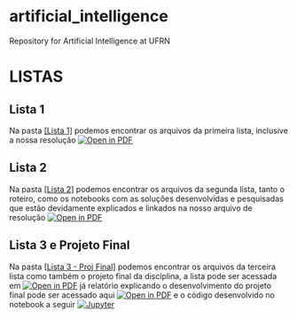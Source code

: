# artificial_intelligence
Repository for Artificial Intelligence at UFRN
# LISTAS
## Lista 1
Na pasta [[Lista 1]](https://github.com/TeophiloVitor/artificial_intelligence/tree/main/Lista%201) podemos encontrar os arquivos da primeira lista, inclusive a nossa resolução [![Open in PDF](https://img.shields.io/badge/-PDF-EC1C24?style=flat-square&logo=adobeacrobatreader)](https://github.com/TeophiloVitor/artificial_intelligence/blob/main/Lista%201/Lista_01_IA.pdf)
## Lista 2
Na pasta [[Lista 2]](https://github.com/TeophiloVitor/artificial_intelligence/tree/main/Lista%202) podemos encontrar os arquivos da segunda lista, tanto o roteiro, como os notebooks com as soluções desenvolvidas e pesquisadas que estão devidamente explicados e linkados na nosso arquivo de resolução [![Open in PDF](https://img.shields.io/badge/-PDF-EC1C24?style=flat-square&logo=adobeacrobatreader)](https://github.com/TeophiloVitor/artificial_intelligence/blob/main/Lista%202/Lista%20U2%20-%20IA-final.pdf)
## Lista 3 e Projeto Final
Na pasta [[Lista 3 - Proj Final]](https://github.com/TeophiloVitor/artificial_intelligence/tree/main/Lista%203%20-%20Proj%20Final) podemos encontrar os arquivos da terceira lista como também o projeto final da disciplina, a lista pode ser acessada em [![Open in PDF](https://img.shields.io/badge/-PDF-EC1C24?style=flat-square&logo=adobeacrobatreader)](https://github.com/TeophiloVitor/artificial_intelligence/blob/main/Lista%203%20-%20Proj%20Final/Lista%20U3%20-%20IA.docx.pdf) já relatório explicando o desenvolvimento do projeto final pode ser acessado aqui [![Open in PDF](https://img.shields.io/badge/-PDF-EC1C24?style=flat-square&logo=adobeacrobatreader)](https://github.com/TeophiloVitor/artificial_intelligence/blob/main/Lista%203%20-%20Proj%20Final/Projeto%20Final%20-%20IA.docx.pdf) e o  código desenvolvido no notebook a seguir [![Jupyter](https://img.shields.io/badge/-Notebook-191A1B?style=flat-square&logo=jupyter)](https://github.com/TeophiloVitor/artificial_intelligence/blob/main/Lista%203%20-%20Proj%20Final/Previs%C3%A3o_de_Vencedor_S%C3%A9rie_A_BR.ipynb)

